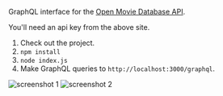 GraphQL interface for the [Open Movie Database API](http://www.omdbapi.com/).

You'll need an api key from the above site.

1. Check out the project.
2. `npm install`
3. `node index.js`
4. Make GraphQL queries to `http://localhost:3000/graphql`.

![screenshot 1](https://raw.githubusercontent.com/bit101/omdb-graphql/images/screeenshot_01.png)
![screenshot 2](https://raw.githubusercontent.com/bit101/omdb-graphql/images/screeenshot_02.png)


